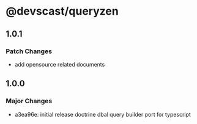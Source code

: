 # @devscast/queryzen

## 1.0.1

### Patch Changes

- add opensource related documents

## 1.0.0

### Major Changes

- a3ea96e: initial release doctrine dbal query builder port for typescript
